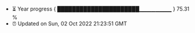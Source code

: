 - ⏳ Year progress { ██████████████████████▁▁▁▁▁▁▁▁ } 75.31 %
- ⏰ Updated on Sun, 02 Oct 2022 21:23:51 GMT

